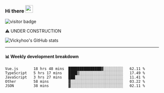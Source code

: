 ### Hi there <a href="https://www.gautamkrishnar.com/"><img src="https://media.giphy.com/media/hvRJCLFzcasrR4ia7z/giphy.gif" width="25px"></a>

![visitor badge](https://visitor-badge.glitch.me/badge?page_id=vickyhoo.vickyhoo&left_color=black&right_color=cornflowerblue)

⚠️ UNDER CONSTRUCTION

![Vickyhoo's GitHub stats](https://github-readme-stats.vercel.app/api?username=vickyhoo&theme=react&show_icons=true&count_private=true)

---

#### :bar_chart: Weekly development breakdown

<!--START_SECTION:waka-->
```text
Vue.js       18 hrs 48 mins  ███████████████▓░░░░░░░░░   62.11 % 
TypeScript   5 hrs 17 mins   ████▒░░░░░░░░░░░░░░░░░░░░   17.49 % 
JavaScript   3 hrs 27 mins   ███░░░░░░░░░░░░░░░░░░░░░░   11.41 % 
Other        58 mins         ▓░░░░░░░░░░░░░░░░░░░░░░░░   03.22 % 
JSON         38 mins         ▓░░░░░░░░░░░░░░░░░░░░░░░░   02.11 % 
```
<!--END_SECTION:waka-->


<!--
**vickyhoo/vickyhoo** is a ✨ _special_ ✨ repository because its `README.md` (this file) appears on your GitHub profile.

Here are some ideas to get you started:

- 🔭 I’m currently working on ...
- 🌱 I’m currently learning ...
- 👯 I’m looking to collaborate on ...
- 🤔 I’m looking for help with ...
- 💬 Ask me about ...
- 📫 How to reach me: ...
- 😄 Pronouns: ...
- ⚡ Fun fact: ...
-->
